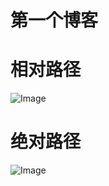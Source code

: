 # 第一个博客
# 相对路径
![Image](../韩孝周.jpg)

# 绝对路径
![Image](https://img1.baidu.com/it/u=550911051,688456556&fm=26&fmt=auto)

